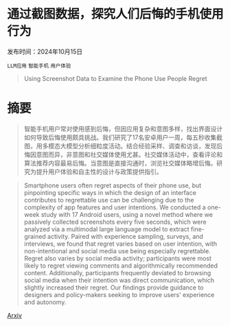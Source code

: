 # 通过截图数据，探究人们后悔的手机使用行为

发布时间：2024年10月15日

`LLM应用` `智能手机` `用户体验`

> Using Screenshot Data to Examine the Phone Use People Regret

# 摘要

> 智能手机用户常对使用感到后悔，但因应用复杂和意图多样，找出界面设计如何导致后悔使用颇具挑战。我们研究了17名安卓用户一周，每五秒收集截图，用多模态大模型分析细粒度活动。结合经验采样、调查和访谈，发现后悔因意图而异，非意图和社交媒体使用尤甚。社交媒体活动中，查看评论和算法推荐内容最易后悔。当意图是直接沟通时，浏览社交媒体略增后悔。研究为提升用户体验和自主性的设计与政策提供指引。

> Smartphone users often regret aspects of their phone use, but pinpointing specific ways in which the design of an interface contributes to regrettable use can be challenging due to the complexity of app features and user intentions. We conducted a one-week study with 17 Android users, using a novel method where we passively collected screenshots every five seconds, which were analyzed via a multimodal large language model to extract fine-grained activity. Paired with experience sampling, surveys, and interviews, we found that regret varies based on user intention, with non-intentional and social media use being especially regrettable. Regret also varies by social media activity; participants were most likely to regret viewing comments and algorithmically recommended content. Additionally, participants frequently deviated to browsing social media when their intention was direct communication, which slightly increased their regret. Our findings provide guidance to designers and policy-makers seeking to improve users' experience and autonomy.

[Arxiv](https://arxiv.org/abs/2410.11354)